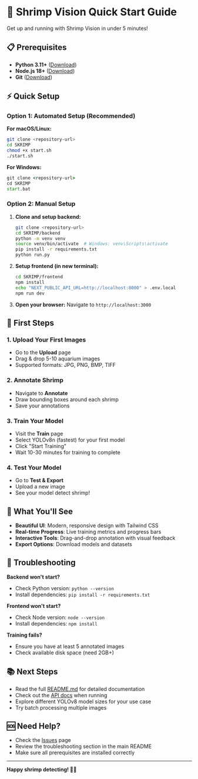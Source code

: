 # 🚀 Shrimp Vision Quick Start Guide

Get up and running with Shrimp Vision in under 5 minutes!

## 📋 Prerequisites

- **Python 3.11+** ([Download](https://www.python.org/downloads/))
- **Node.js 18+** ([Download](https://nodejs.org/))
- **Git** ([Download](https://git-scm.com/))

## ⚡ Quick Setup

### Option 1: Automated Setup (Recommended)

**For macOS/Linux:**
```bash
git clone <repository-url>
cd SKRIMP
chmod +x start.sh
./start.sh
```

**For Windows:**
```cmd
git clone <repository-url>
cd SKRIMP
start.bat
```

### Option 2: Manual Setup

1. **Clone and setup backend:**
   ```bash
   git clone <repository-url>
   cd SKRIMP/backend
   python -m venv venv
   source venv/bin/activate  # Windows: venv\Scripts\activate
   pip install -r requirements.txt
   python run.py
   ```

2. **Setup frontend (in new terminal):**
   ```bash
   cd SKRIMP/frontend
   npm install
   echo "NEXT_PUBLIC_API_URL=http://localhost:8000" > .env.local
   npm run dev
   ```

3. **Open your browser:**
   Navigate to `http://localhost:3000`

## 🎯 First Steps

### 1. Upload Your First Images
- Go to the **Upload** page
- Drag & drop 5-10 aquarium images
- Supported formats: JPG, PNG, BMP, TIFF

### 2. Annotate Shrimp
- Navigate to **Annotate**
- Draw bounding boxes around each shrimp
- Save your annotations

### 3. Train Your Model
- Visit the **Train** page
- Select YOLOv8n (fastest) for your first model
- Click "Start Training"
- Wait 10-30 minutes for training to complete

### 4. Test Your Model
- Go to **Test & Export**
- Upload a new image
- See your model detect shrimp!

## 🎨 What You'll See

- **Beautiful UI**: Modern, responsive design with Tailwind CSS
- **Real-time Progress**: Live training metrics and progress bars
- **Interactive Tools**: Drag-and-drop annotation with visual feedback
- **Export Options**: Download models and datasets

## 🔧 Troubleshooting

**Backend won't start?**
- Check Python version: `python --version`
- Install dependencies: `pip install -r requirements.txt`

**Frontend won't start?**
- Check Node version: `node --version`
- Install dependencies: `npm install`

**Training fails?**
- Ensure you have at least 5 annotated images
- Check available disk space (need 2GB+)

## 📚 Next Steps

- Read the full [README.md](README.md) for detailed documentation
- Check out the [API docs](http://localhost:8000/docs) when running
- Explore different YOLOv8 model sizes for your use case
- Try batch processing multiple images

## 🆘 Need Help?

- Check the [Issues](https://github.com/your-repo/issues) page
- Review the troubleshooting section in the main README
- Make sure all prerequisites are installed correctly

---

**Happy shrimp detecting! 🦐✨**
